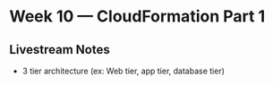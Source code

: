 # Week 10 — CloudFormation Part 1

## Livestream Notes
- 3 tier architecture (ex: Web tier, app tier, database tier)
